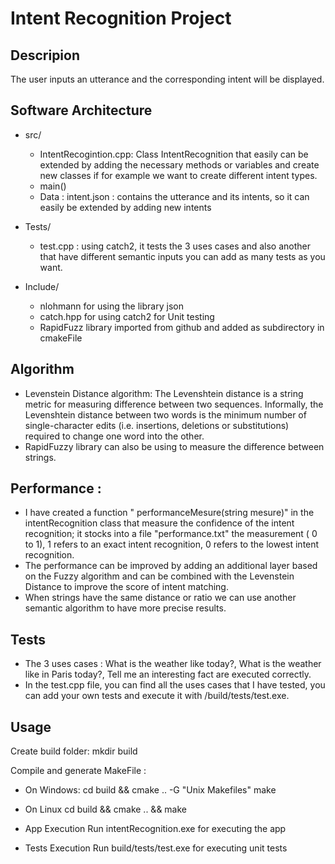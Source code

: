 # Intent Recognition Project

## Descripion

The user inputs an utterance and the corresponding intent will be displayed.

## Software Architecture 

*	src/
       * IntentRecogintion.cpp:  Class IntentRecognition that easily can be extended by adding the necessary methods or variables and create new classes if for example we want  to create different intent types.
       * main()
       * Data : intent.json : contains the utterance and its intents, so it can easily be extended by adding new intents
*	Tests/
       * test.cpp : using catch2, it tests the 3 uses cases and also another that have different semantic inputs you can add as many tests as you want.

*	Include/
       * nlohmann for using the library json
       * catch.hpp for using catch2 for Unit testing
       * RapidFuzz library imported from github and added as subdirectory in cmakeFile

## Algorithm

-	Levenstein Distance algorithm: The Levenshtein distance is a string metric for measuring difference between two sequences. Informally, the Levenshtein distance between two words is the minimum number of single-character edits (i.e. insertions, deletions or substitutions) required to change one word into the other.
-	RapidFuzzy library can also be using to measure the difference between strings.

## Performance :

*	I have created a function " performanceMesure(string mesure)" in the intentRecognition class that measure the confidence of the intent recognition; it stocks into a file "performance.txt" the measurement ( 0 to 1), 
1 refers to an exact intent recognition, 0 refers to the lowest intent recognition.
*	The performance can be improved by adding an additional layer based on the Fuzzy algorithm and can be combined with the Levenstein Distance to improve the score of intent matching.
*	When strings have the same distance or ratio we can use another semantic algorithm to have more precise results.

## Tests 

* The 3 uses cases : What is the weather like today?, What is the weather like in Paris today?, Tell me an interesting fact are executed correctly.
* In the test.cpp file, you can find all the uses cases that I have tested, you can add your own tests and execute it with /build/tests/test.exe.

## Usage 

Create build folder: mkdir build


Compile and generate MakeFile :

*	On Windows:
cd build && cmake .. -G "Unix Makefiles" 
make
*	On Linux 
cd build && cmake .. &&  make

* App Execution
Run intentRecognition.exe for executing the app 

* Tests Execution
Run build/tests/test.exe for executing unit tests

